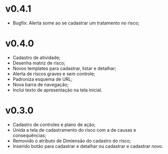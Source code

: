 # v0.4.1
+ Bugfix: Alerta some ao se cadastrar um tratamento no risco;

# v0.4.0
+ Cadastro de atividade;
+ Desenha matriz de risco;
+ Novos templates para cadastrar, listar e detalhar;
+ Alerta de riscos graves e sem controle;
+ Padroniza esquema de URL;
+ Nova barra de navegação;
+ Inclui texto de apresentação na tela inicial.

# v0.3.0
+ Cadastro de controles e plano de ação;
+ Unida a tela de cadastramento do risco com a de causas e consequências;
+ Removido o atributo de Dimiensão do cadastro do risco;
+ Inserido botão para cadastrar e detalhar ou cadastrar e cadastrar novo.

